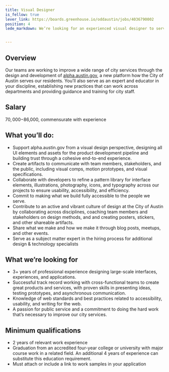 ```yaml
---
title: Visual Designer
is_fellow: true
lever_link: https://boards.greenhouse.io/oddaustin/jobs/4036790002
position: 4
lede_markdown: We’re looking for an experienced visual designer to serve on multidisciplinary project teams with career civil servants, actively demonstrating the value of iterative development and user-centered design.


---
```

## Overview
Our teams are working to improve a wide range of city services through the design and development of [alpha.austin.gov](http://alpha.austin.gov), a new platform how the City of Austin serves our residents. You’ll also serve as an expert and educator in your discipline, establishing new practices that can work across departments and providing guidance and training for city staff.


## Salary

$70,000-$86,000, commensurate with experience

## What you’ll do:

*   Support alpha.austin.gov from a visual design perspective, designing all UI elements and assets for the product development pipeline and building trust through a cohesive end-to-end experience.
*   Create artifacts to communicate with team members, stakeholders, and the public, including visual comps, motion prototypes, and visual specifications.
*   Collaborate with developers to refine a pattern library for interface elements, illustrations, photography, icons, and typography across our projects to ensure usability, accessibility, and efficiency.
*   Commit to making what we build fully accessible to the people we serve.
*   Contribute to an active and vibrant culture of design at the City of Austin by collaborating across disciplines, coaching team members and stakeholders on design methods, and and creating posters, stickers, and other shareable artifacts.
*   Share what we make and how we make it through blog posts, meetups, and other events.
*   Serve as a subject matter expert in the hiring process for additional design & technology specialists


## What we’re looking for

*   3+ years of professional experience designing large-scale interfaces, experiences, and applications.
*   Successful track record working with cross-functional teams to create great products and services, with proven skills in presenting ideas, testing prototypes, and asynchronous communication.
*   Knowledge of web standards and best practices related to accessibility, usability, and writing for the web.
*   A passion for public service and a commitment to doing the hard work that’s necessary to improve our city services.


## Minimum qualifications

*   2 years of relevant work experience
*   Graduation from an accredited four-year college or university with major course work in a related field. An additional 4 years of experience can substitute this education requirement.
*   Must attach or include a link to work samples in your application
